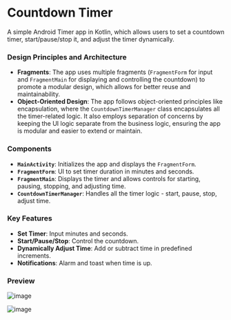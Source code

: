 # Countdown Timer

A simple Android Timer app in Kotlin, which allows users to set a countdown timer, start/pause/stop it, and adjust the timer dynamically.

### Design Principles and Architecture

- **Fragments**: The app uses multiple fragments (`FragmentForm` for input and `FragmentMain` for displaying and controlling the countdown) to promote a modular design, which allows for better reuse and maintainability.
- **Object-Oriented Design**: The app follows object-oriented principles like encapsulation, where the `CountdownTimerManager` class encapsulates all the timer-related logic. It also employs separation of concerns by keeping the UI logic separate from the business logic, ensuring the app is modular and easier to extend or maintain.

### Components

- **`MainActivity`**: Initializes the app and displays the `FragmentForm`.
- **`FragmentForm`**: UI to set timer duration in minutes and seconds.
- **`FragmentMain`**: Displays the timer and allows controls for starting, pausing, stopping, and adjusting time.
- **`CountdownTimerManager`**: Handles all the timer logic - start, pause, stop, adjust time.

### Key Features

- **Set Timer**: Input minutes and seconds.
- **Start/Pause/Stop**: Control the countdown.
- **Dynamically Adjust Time**: Add or subtract time in predefined increments.
- **Notifications**: Alarm and toast when time is up.

### Preview
![image](https://github.com/user-attachments/assets/b9263ee3-d82a-4458-9346-a4f14ac9192a)

![image](https://github.com/user-attachments/assets/48486813-adbe-4ecd-842b-187c142e3fe4)

